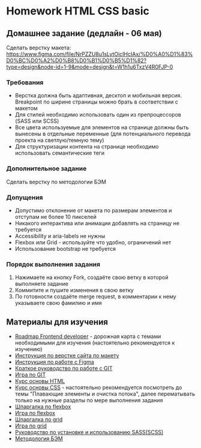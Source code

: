 # Homework HTML CSS basic

## Домашнее задание (дедлайн - 06 мая)

Сделать верстку макета: https://www.figma.com/file/NrPZZU8u1sLytOicIHcIAx/%D0%A0%D1%83%D0%BC%D0%A2%D0%B8%D0%B1%D0%B5%D1%82?type=design&node-id=1-9&mode=design&t=W1h1u6TxzV4R0FJP-0

### Требования

- Верстка должна быть адаптивная, десктоп и мобильная версия. Breakpoint по ширине страницы можно брать в соответствии с макетом
- Для стилей необходимо использовать один из препроцессоров (SASS или SCSS)
- Все цвета используемые для элементов на странице должны быть вынесены в отдельные переменные (для потенциального перевода проекта на светлую/темную тему)
- Для структуризации контента на странице необходимо использовать семантические теги

### Дополнительное задание

Сделать верстку по методологии БЭМ

### Допущения

- Допустимо отклонение от макета по размерам элементов и отступам не более 10 пикселей
- Никакого интерактива или анимации добавлять на страницу не требуется
- Accessibility и aria-labels не нужны
- Flexbox или Grid - используйте что удобно, ограничений нет
- Использование bootstrap не требуется

### Порядок выполнения задания

1. Нажимаете на кнопку Fork, создаёте свою ветку в которой выполняете задание
2. Коммитите и пушите изменения в свою ветку
3. По готовности создаёте merge request, в комментарии к нему указываете свою фамилию и имя

## Материалы для изучения

- [Roadmap Frontend developer](https://roadmap.sh/frontend?r=frontend) - дорожная карта с темами необходимыми для изучения (настоятельно рекомендуется к изучению)
- [Инструкция по верстке сайта по макету](https://verstaem.online/blog/kak-sverstat-sajt-po-maketu/)
- [Инструкция по работе с Figma](https://htmlacademy.ru/blog/soft/figma)
- [Краткое руководство по работе с GIT](https://www.youtube.com/watch?v=zZBiln_2FhM)
- [Игра по GIT](https://learngitbranching.js.org/?locale=ru_RU)
- [Курс основы HTML](https://www.youtube.com/watch?v=_J6hMLsscOo&list=PLNkWIWHIRwMFKmmIPVaCPpusgloMMgxN2)
- [Курс основы CSS](https://www.youtube.com/watch?v=1X8FNuy32ZM&list=PLNkWIWHIRwMFKmmIPVaCPpusgloMMgxN2&index=2) - настоятельно рекомендуется посмотреть до темы "Плавающие элементы и очистка потока", далее перематывать только на нужные разделы по мере выполнения задания
- [Шпаргалка по flexbox](https://tpverstak.ru/flex-cheatsheet/)
- [Игра по flexbox](https://flexboxfroggy.com/#ru)
- [Шпаргалка по grid](https://tpverstak.ru/grid/)
- [Игра по grid](https://cssgridgarden.com/#ru)
- [Руководство по установке и использованию SASS(SCSS)](https://www.youtube.com/watch?v=pBSch5AsJWs)
- [Методология БЭМ](https://www.youtube.com/watch?v=HihYQVuH64U)
